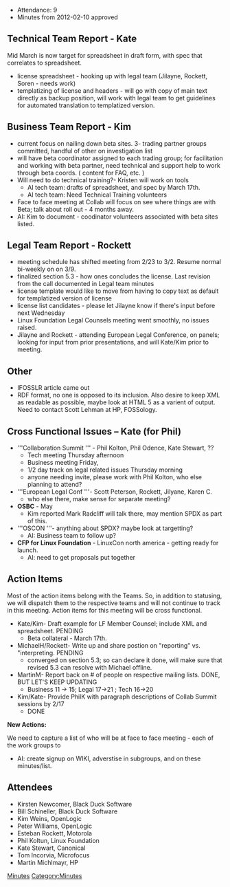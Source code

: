   - Attendance: 9
  - Minutes from 2012-02-10 approved

## Technical Team Report - Kate

Mid March is now target for spreadsheet in draft form, with spec that
correlates to spreadsheet.

  - license spreadsheet - hooking up with legal team (Jilayne, Rockett,
    Soren - needs work)
  - templatizing of license and headers - will go with copy of main text
    directly as backup position, will work with legal team to get
    guidelines for automated translation to templatized version.

## Business Team Report - Kim

  - current focus on nailing down beta sites. 3- trading partner groups
    committed, handful of other on investigation list
  - will have beta coordinator assigned to each trading group; for
    facilitation and working with beta partner, need technical and
    support help to work through beta coords. ( content for FAQ, etc. )
  - Will need to do technical training?- Kristen will work on tools
      - AI tech team: drafts of spreadsheet, and spec by March 17th.
      - AI tech team: Need Technical Training volunteers
  - Face to face meeting at Collab will focus on see where things are
    with Beta; talk about roll out - 4 months away.
  - AI: Kim to document - coodinator volunteers associated with beta
    sites listed.

## Legal Team Report - Rockett

  - meeting schedule has shifted meeting from 2/23 to 3/2. Resume normal
    bi-weekly on on 3/9.
  - finalized section 5.3 - how ones concludes the license. Last
    revision from the call documented in Legal team minutes
  - license template would like to move from having to copy text as
    default for templatized version of license
  - license list candidates - please let Jilayne know if there's input
    before next Wednesday
  - Linux Foundation Legal Counsels meeting went smoothly, no issues
    raised.
  - Jilayne and Rockett - attending European Legal Conference, on
    panels; looking for input from prior presentations, and will
    Kate/Kim prior to meeting.

## Other

  - IFOSSLR article came out
  - RDF format, no one is opposed to its inclusion. Also desire to keep
    XML as readable as possible, maybe look at HTML 5 as a varient of
    output. Need to contact Scott Lehman at HP, FOSSology.

## Cross Functional Issues – Kate (for Phil)

  - '''Collaboration Summit ''' - Phil Kolton, Phil Odence, Kate
    Stewart, ??
      - Tech meeting Thursday afternoon
      - Business meeting Friday,
      - 1/2 day track on legal related issues Thursday morning
      - anyone needing invite, please work with Phil Kolton, who else
        planning to attend?
  - '''European Legal Conf '''- Scott Peterson, Rockett, Jilyane, Karen
    C.
      - who else there, make sense for separate meeting?
  - **OSBC** - May
      - Kim reported Mark Radcliff will talk there, may mention SPDX as
        part of this.
  - '''OSCON '''- anything about SPDX? maybe look at targetting?
      - AI: Business team to follow up?
  - **CFP for Linux Foundation** - LinuxCon north america - getting
    ready for launch.
      - AI: need to get proposals put together

## Action Items

Most of the action items belong with the Teams. So, in addition to
statusing, we will dispatch them to the respective teams and will not
continue to track in this meeting. Action items for this meeting will be
cross functional.

  - Kate/Kim- Draft example for LF Member Counsel; include XML and
    spreadsheet. PENDING
      - Beta collateral - March 17th.
  - MichaelH/Rockett- Write up and share postion on "reporting" vs.
    "interpreting. PENDING
      - converged on section 5.3; so can declare it done, will make sure
        that revised 5.3 can resolve with Michael offline.
  - MartinM- Report back on \# of people on respective mailing lists.
    DONE, BUT LET'S KEEP UPDATING
      - Business 11 -\> 15; Legal 17-\>21 ; Tech 16-\>20
  - Kim/Kate- Provide PhilK with paragraph descriptions of Collab Summit
    sessions by 2/17
      - DONE

**New Actions:**

We need to capture a list of who will be at face to face meeting - each
of the work groups to

  - AI: create signup on WIKI, adverstise in subgroups, and on these
    minutes/list.

## Attendees

  - Kirsten Newcomer, Black Duck Software
  - Bill Schineller, Black Duck Software
  - Kim Weins, OpenLogic
  - Peter Williams, OpenLogic
  - Esteban Rockett, Motorola
  - Phil Koltun, Linux Foundation
  - Kate Stewart, Canonical
  - Tom Incorvia, Microfocus
  - Martin Michlmayr, HP

[Minutes](Category:General "wikilink")
[Category:Minutes](Category:Minutes "wikilink")
